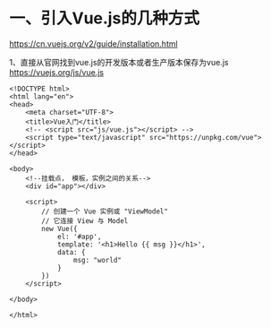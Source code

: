 # 一、引入Vue.js的几种方式

https://cn.vuejs.org/v2/guide/installation.html

1、直接从官网找到vue.js的开发版本或者生产版本保存为vue.js
https://vuejs.org/js/vue.js

```
<!DOCTYPE html>
<html lang="en">
<head>
    <meta charset="UTF-8">
    <title>Vue入门</title>
    <!-- <script src="js/vue.js"></script> -->
    <script type="text/javascript" src="https://unpkg.com/vue"></script>
</head>

<body>
    <!--挂载点， 模板，实例之间的关系-->
    <div id="app"></div>
    
    <script>
        // 创建一个 Vue 实例或 "ViewModel"
        // 它连接 View 与 Model
        new Vue({
            el: '#app',
            template: '<h1>Hello {{ msg }}</h1>',
            data: {
                msg: "world"
            }
        })
    </script>

</body>

</html>
```
